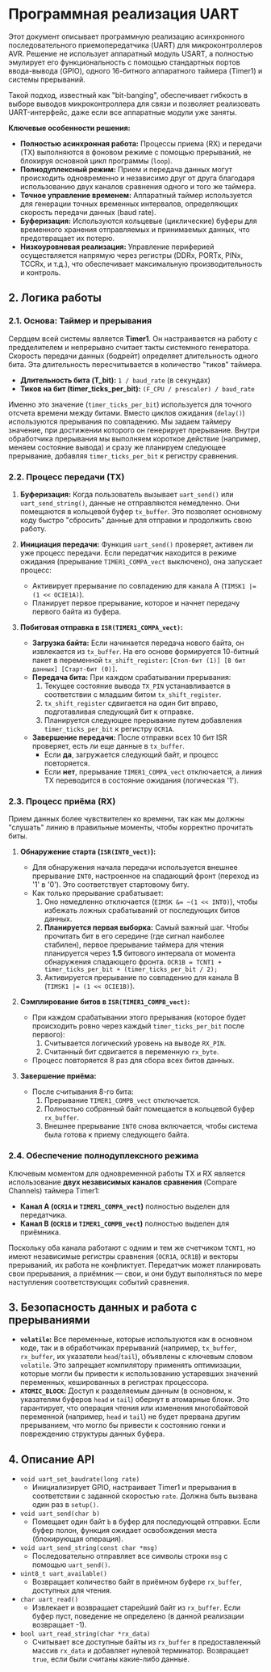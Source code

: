 # Программная реализация UART

Этот документ описывает программную реализацию асинхронного последовательного приемопередатчика (UART) для микроконтроллеров AVR. Решение не использует аппаратный модуль USART, а полностью эмулирует его функциональность с помощью стандартных портов ввода-вывода (GPIO), одного 16-битного аппаратного таймера (Timer1) и системы прерываний.

Такой подход, известный как "bit-banging", обеспечивает гибкость в выборе выводов микроконтроллера для связи и позволяет реализовать UART-интерфейс, даже если все аппаратные модули уже заняты.

**Ключевые особенности решения:**

*   **Полностью асинхронная работа:** Процессы приема (RX) и передачи (TX) выполняются в фоновом режиме с помощью прерываний, не блокируя основной цикл программы (`loop`).
*   **Полнодуплексный режим:** Прием и передача данных могут происходить одновременно и независимо друг от друга благодаря использованию двух каналов сравнения одного и того же таймера.
*   **Точное управление временем:** Аппаратный таймер используется для генерации точных временных интервалов, определяющих скорость передачи данных (baud rate).
*   **Буферизация:** Используются кольцевые (циклические) буферы для временного хранения отправляемых и принимаемых данных, что предотвращает их потерю.
*   **Низкоуровневая реализация:** Управление периферией осуществляется напрямую через регистры (DDRx, PORTx, PINx, TCCRx, и т.д.), что обеспечивает максимальную производительность и контроль.

## 2. Логика работы

### 2.1. Основа: Таймер и прерывания

Сердцем всей системы является **Timer1**. Он настраивается на работу с предделителем и непрерывно считает такты системного генератора. Скорость передачи данных (бодрейт) определяет длительность одного бита. Эта длительность пересчитывается в количество "тиков" таймера.

*   **Длительность бита (T_bit):** `1 / baud_rate` (в секундах)
*   **Тиков на бит (timer_ticks_per_bit):** `(F_CPU / prescaler) / baud_rate`

Именно это значение (`timer_ticks_per_bit`) используется для точного отсчета времени между битами. Вместо циклов ожидания (`delay()`) используются прерывания по совпадению. Мы задаем таймеру значение, при достижении которого он генерирует прерывание. Внутри обработчика прерывания мы выполняем короткое действие (например, меняем состояние вывода) и сразу же планируем следующее прерывание, добавляя `timer_ticks_per_bit` к регистру сравнения.

### 2.2. Процесс передачи (TX)

1.  **Буферизация:** Когда пользователь вызывает `uart_send()` или `uart_send_string()`, данные не отправляются немедленно. Они помещаются в кольцевой буфер `tx_buffer`. Это позволяет основному коду быстро "сбросить" данные для отправки и продолжить свою работу.

2.  **Инициация передачи:** Функция `uart_send()` проверяет, активен ли уже процесс передачи. Если передатчик находится в режиме ожидания (прерывание `TIMER1_COMPA_vect` выключено), она запускает процесс:
    *   Активирует прерывание по совпадению для канала A (`TIMSK1 |= (1 << OCIE1A)`).
    *   Планирует первое прерывание, которое и начнет передачу первого байта из буфера.

3.  **Побитовая отправка в `ISR(TIMER1_COMPA_vect)`:**
    *   **Загрузка байта:** Если начинается передача нового байта, он извлекается из `tx_buffer`. На его основе формируется 10-битный пакет в переменной `tx_shift_register`: `[Стоп-бит (1)] [8 бит данных] [Старт-бит (0)]`.
    *   **Передача бита:** При каждом срабатывании прерывания:
        1.  Текущее состояние вывода `TX_PIN` устанавливается в соответствии с младшим битом `tx_shift_register`.
        2.  `tx_shift_register` сдвигается на один бит вправо, подготавливая следующий бит к отправке.
        3.  Планируется следующее прерывание путем добавления `timer_ticks_per_bit` к регистру `OCR1A`.
    *   **Завершение передачи:** После отправки всех 10 бит ISR проверяет, есть ли еще данные в `tx_buffer`.
        *   Если **да**, загружается следующий байт, и процесс повторяется.
        *   Если **нет**, прерывание `TIMER1_COMPA_vect` отключается, а линия TX переводится в состояние ожидания (логическая '1').

### 2.3. Процесс приёма (RX)

Прием данных более чувствителен ко времени, так как мы должны "слушать" линию в правильные моменты, чтобы корректно прочитать биты.

1.  **Обнаружение старта (`ISR(INT0_vect)`):**
    *   Для обнаружения начала передачи используется внешнее прерывание `INT0`, настроенное на спадающий фронт (переход из '1' в '0'). Это соответствует стартовому биту.
    *   Как только прерывание срабатывает:
        1.  Оно немедленно отключается (`EIMSK &= ~(1 << INT0)`), чтобы избежать ложных срабатываний от последующих битов данных.
        2.  **Планируется первая выборка:** Самый важный шаг. Чтобы прочитать бит в его середине (где сигнал наиболее стабилен), первое прерывание таймера для чтения планируется через **1.5** битового интервала от момента обнаружения спадающего фронта. `OCR1B = TCNT1 + timer_ticks_per_bit + (timer_ticks_per_bit / 2);`
        3.  Активируется прерывание по совпадению для канала B (`TIMSK1 |= (1 << OCIE1B)`).

2.  **Сэмплирование битов в `ISR(TIMER1_COMPB_vect)`:**
    *   При каждом срабатывании этого прерывания (которое будет происходить ровно через каждый `timer_ticks_per_bit` после первого):
        1.  Считывается логический уровень на выводе `RX_PIN`.
        2.  Считанный бит сдвигается в переменную `rx_byte`.
    *   Процесс повторяется 8 раз для сбора всех битов данных.

3.  **Завершение приёма:**
    *   После считывания 8-го бита:
        1.  Прерывание `TIMER1_COMPB_vect` отключается.
        2.  Полностью собранный байт помещается в кольцевой буфер `rx_buffer`.
        3.  Внешнее прерывание `INT0` снова включается, чтобы система была готова к приему следующего байта.

### 2.4. Обеспечение полнодуплексного режима

Ключевым моментом для одновременной работы TX и RX является использование **двух независимых каналов сравнения** (Compare Channels) таймера Timer1:
*   **Канал A (`OCR1A` и `TIMER1_COMPA_vect`)** полностью выделен для передатчика.
*   **Канал B (`OCR1B` и `TIMER1_COMPB_vect`)** полностью выделен для приёмника.

Поскольку оба канала работают с одним и тем же счетчиком `TCNT1`, но имеют независимые регистры сравнения (`OCR1A`, `OCR1B`) и векторы прерываний, их работа не конфликтует. Передатчик может планировать свои прерывания, а приёмник — свои, и они будут выполняться по мере наступления соответствующих событий сравнения.

## 3. Безопасность данных и работа с прерываниями

*   **`volatile`:** Все переменные, которые используются как в основном коде, так и в обработчиках прерываний (например, `tx_buffer`, `rx_buffer`, их указатели `head`/`tail`), объявлены с ключевым словом `volatile`. Это запрещает компилятору применять оптимизации, которые могли бы привести к использованию устаревших значений переменных, кешированных в регистрах процессора.
*   **`ATOMIC_BLOCK`:** Доступ к разделяемым данным (в основном, к указателям буферов `head` и `tail`) обернут в атомарные блоки. Это гарантирует, что операция чтения или изменения многобайтовой переменной (например, `head` и `tail`) не будет прервана другим прерыванием, что могло бы привести к состоянию гонки и повреждению структуры данных буфера.

## 4. Описание API

*   `void uart_set_baudrate(long rate)`
    *   Инициализирует GPIO, настраивает Timer1 и прерывания в соответствии с заданной скоростью `rate`. Должна быть вызвана один раз в `setup()`.
*   `void uart_send(char b)`
    *   Помещает один байт `b` в буфер для последующей отправки. Если буфер полон, функция ожидает освобождения места (блокирующая операция).
*   `void uart_send_string(const char *msg)`
    *   Последовательно отправляет все символы строки `msg` с помощью `uart_send()`.
*   `uint8_t uart_available()`
    *   Возвращает количество байт в приёмном буфере `rx_buffer`, доступных для чтения.
*   `char uart_read()`
    *   Извлекает и возвращает старейший байт из `rx_buffer`. Если буфер пуст, поведение не определено (в данной реализации возвращает -1).
*   `bool uart_read_string(char *rx_data)`
    *   Считывает все доступные байты из `rx_buffer` в предоставленный массив `rx_data` и добавляет нулевой терминатор. Возвращает `true`, если были считаны какие-либо данные.
